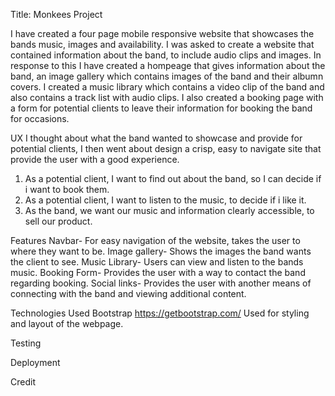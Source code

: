 Title: Monkees Project

I have created a four page mobile responsive website that showcases the bands music, images and availability.
I was asked to create a website that contained information about the band, to include audio clips and images.
In response to this I have created a hompeage that gives information about the band, an image gallery which contains images of the band and their albumn covers. 
I created a music library which contains a video clip of the band and also contains a track list with audio clips. I also created a booking page with a form for potential clients to leave their information for booking the band for occasions.

UX
I thought about what the band wanted to showcase and provide for potential clients, I then went about design a crisp, easy to navigate site that provide the user with a good experience.

1. As a potential client, I want to find out about the band, so I can decide if i want to book them.
2. As a potential client, I want to listen to the music, to decide if i like it.
3. As the band, we want our music and information clearly accessible, to sell our product.


Features
Navbar- For easy navigation of the website, takes the user to where they want to be.
Image gallery- Shows the images the band wants the client to see.
Music Library- Users can view and listen to the bands music.
Booking Form- Provides the user with a way to contact the band regarding booking.
Social links- Provides the user with another means of connecting with the band and viewing additional content.

Technologies Used 
Bootstrap https://getbootstrap.com/ Used for styling and layout of the webpage.

Testing






Deployment




Credit 

